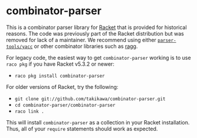combinator-parser
=================

This is a combinator parser library for [Racket](http://www.racket-lang.org)
that is provided for historical reasons.  The code was previously part of the
Racket distribution but was removed for lack of a maintainer. We recommend
using either
[`parser-tools/yacc`](http://docs.racket-lang.org/parser-tools/Parsers.html?q=parser-tools/yacc)
or other combinator libraries such as [ragg](http://hashcollision.org/ragg/).

For legacy code, the easiest way to get `combinator-parser` working is to
use `raco pkg` if you have Racket v5.3.2 or newer:

  * `raco pkg install combinator-parser`

For older versions of Racket, try the following:

  * `git clone git://github.com/takikawa/combinator-parser.git`
  * `cd combinator-parser/combinator-parser`
  * `raco link .`

This will install `combinator-parser` as a collection in your Racket
installation. Thus, all of your `require` statements should work as expected.
